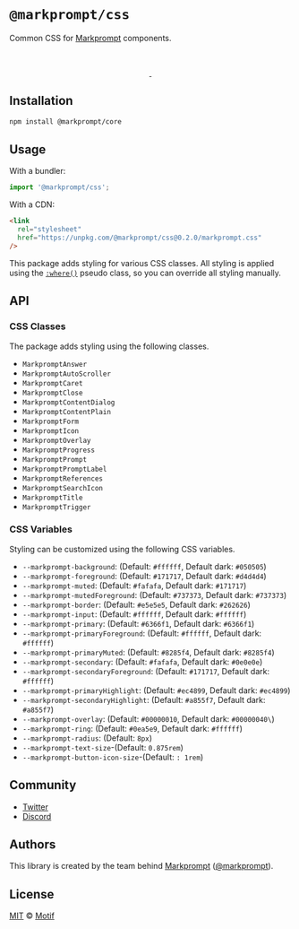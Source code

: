 # `@markprompt/css`

Common CSS for [Markprompt](https://markprompt.com) components.

<br />
<p align="center">
  <a aria-label="NPM version" href="https://www.npmjs.com/package/@markprompt/css">
    <img alt="" src="https://badgen.net/npm/v/@markprompt/css">
  </a>
  <a aria-label="License" href="https://github.com/motifland/markprompt-js/blob/main/packages/css/LICENSE">
    <img alt="" src="https://badgen.net/npm/license/@markprompt/css">
  </a>
</p>

## Installation

```sh
npm install @markprompt/core
```

## Usage

With a bundler:

```js
import '@markprompt/css';
```

With a CDN:

```html
<link
  rel="stylesheet"
  href="https://unpkg.com/@markprompt/css@0.2.0/markprompt.css"
/>
```

This package adds styling for various CSS classes. All styling is applied using the [`:where()`](https://developer.mozilla.org/en-US/docs/Web/CSS/:where) pseudo class, so you can override all styling manually.

## API

### CSS Classes

The package adds styling using the following classes.

- `MarkpromptAnswer`
- `MarkpromptAutoScroller`
- `MarkpromptCaret`
- `MarkpromptClose`
- `MarkpromptContentDialog`
- `MarkpromptContentPlain`
- `MarkpromptForm`
- `MarkpromptIcon`
- `MarkpromptOverlay`
- `MarkpromptProgress`
- `MarkpromptPrompt`
- `MarkpromptPromptLabel`
- `MarkpromptReferences`
- `MarkpromptSearchIcon`
- `MarkpromptTitle`
- `MarkpromptTrigger`

### CSS Variables

Styling can be customized using the following CSS variables.

- `--markprompt-background`: (Default: `#ffffff`, Default dark: `#050505`)
- `--markprompt-foreground`: (Default: `#171717`, Default dark: `#d4d4d4`)
- `--markprompt-muted`: (Default: `#fafafa`, Default dark: `#171717`)
- `--markprompt-mutedForeground`: (Default: `#737373`, Default dark: `#737373`)
- `--markprompt-border`: (Default: `#e5e5e5`, Default dark: `#262626`)
- `--markprompt-input`: (Default: `#ffffff`, Default dark: `#ffffff`)
- `--markprompt-primary`: (Default: `#6366f1`, Default dark: `#6366f1`)
- `--markprompt-primaryForeground`: (Default: `#ffffff`, Default dark: `#ffffff`)
- `--markprompt-primaryMuted`: (Default: `#8285f4`, Default dark: `#8285f4`)
- `--markprompt-secondary`: (Default: `#fafafa`, Default dark: `#0e0e0e`)
- `--markprompt-secondaryForeground`: (Default: `#171717`, Default dark: `#ffffff`)
- `--markprompt-primaryHighlight`: (Default: `#ec4899`, Default dark: `#ec4899`)
- `--markprompt-secondaryHighlight`: (Default: `#a855f7`, Default dark: `#a855f7`)
- `--markprompt-overlay`: (Default: `#00000010`, Default dark: `#00000040\`)
- `--markprompt-ring`: (Default: `#0ea5e9`, Default dark: `#ffffff`)
- `--markprompt-radius`: (Default: `8px`)
- `--markprompt-text-size`-(Default: `0.875rem`)
- `--markprompt-button-icon-size`-(Default: `: 1rem`)

## Community

- [Twitter](https://twitter.com/markprompt)
- [Discord](https://discord.gg/MBMh4apz6X)

## Authors

This library is created by the team behind [Markprompt](https://markprompt.com)
([@markprompt](https://twitter.com/markprompt)).

## License

[MIT](./LICENSE) © [Motif](https://motif.land)
